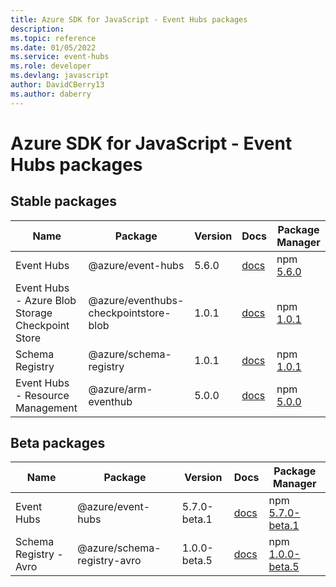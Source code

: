 ```yaml
---
title: Azure SDK for JavaScript - Event Hubs packages
description: 
ms.topic: reference
ms.date: 01/05/2022
ms.service: event-hubs
ms.role: developer
ms.devlang: javascript
author: DavidCBerry13
ms.author: daberry
---
```


# Azure SDK for JavaScript - Event Hubs packages

## Stable packages

| Name                  | Package              | Version          | Docs                   | Package Manager                |
|-----------------------|----------------------|------------------|------------------------|--------------------------------|
| Event Hubs | @azure/event-hubs | 5.6.0 | [docs](/azure/javascript/sdk/sdk-demo2/event-hubs/event-hubs/azure-event-hubs/stable)  | npm [5.6.0](https://www.npmjs.com/package/%40azure%2Fevent-hubs) |
| Event Hubs - Azure Blob Storage Checkpoint Store | @azure/eventhubs-checkpointstore-blob | 1.0.1 | [docs](/azure/javascript/sdk/sdk-demo2/event-hubs/eventhubs-checkpointstore-blob/azure-eventhubs-checkpointstore-blob/stable)  | npm [1.0.1](https://www.npmjs.com/package/%40azure%2Feventhubs-checkpointstore-blob) |
| Schema Registry | @azure/schema-registry | 1.0.1 | [docs](/azure/javascript/sdk/sdk-demo2/event-hubs/schema-registry/azure-schema-registry/stable)  | npm [1.0.1](https://www.npmjs.com/package/%40azure%2Fschema-registry) |
| Event Hubs - Resource Management | @azure/arm-eventhub | 5.0.0 | [docs](/azure/javascript/sdk/sdk-demo2/event-hubs/arm-eventhub/azure-arm-eventhub/stable)  | npm [5.0.0](https://www.npmjs.com/package/%40azure%2Farm-eventhub) |
 

## Beta packages

| Name                  | Package              | Version          | Docs                   | Package Manager                |
|-----------------------|----------------------|------------------|------------------------|--------------------------------|
| Event Hubs | @azure/event-hubs | 5.7.0-beta.1 | [docs](/azure/javascript/sdk/sdk-demo2/event-hubs/event-hubs/azure-event-hubs/beta)  | npm [5.7.0-beta.1](https://www.npmjs.com/package/%40azure%2Fevent-hubs%405.7.0-beta.1) |
| Schema Registry - Avro | @azure/schema-registry-avro | 1.0.0-beta.5 | [docs](/azure/javascript/sdk/sdk-demo2/event-hubs/schema-registry-avro/azure-schema-registry-avro/beta)  | npm [1.0.0-beta.5](https://www.npmjs.com/package/%40azure%2Fschema-registry-avro%401.0.0-beta.5) |
 


 